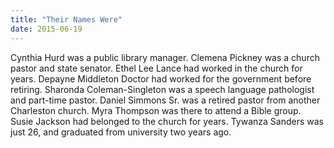 ```yaml
---
title: "Their Names Were"
date: 2015-06-19
---
```

<p>
  Cynthia Hurd was a public library manager.
  Clemena Pickney was a church pastor and state senator.
  Ethel Lee Lance had worked in the church for years.
  Depayne Middleton Doctor had worked for the government before retiring.
  Sharonda Coleman-Singleton was a speech language pathologist and part-time pastor.
  Daniel Simmons Sr. was a retired pastor from another Charleston church.
  Myra Thompson was there to attend a Bible group.
  Susie Jackson had belonged to the church for years.
  Tywanza Sanders was just 26, and graduated from university two years ago.
</p>
